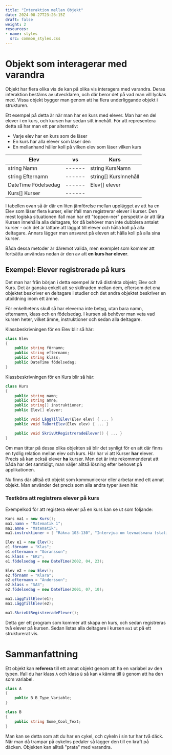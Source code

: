 ```yaml
---
title: "Interaktion mellan Objekt"
date: 2024-08-27T23:26:15Z
draft: false
weight: 2
resources:
- name: styles
  src: common_styles.css
---
```


# Objekt som interagerar med varandra
Objekt har flera olika vis de kan på olika vis interagera med varandra. Deras interaktion bestäms av utvecklaren, och där beror det på vad man vill lyckas med. Vissa objekt bygger man genom att ha flera underliggande objekt i strukturen.

Ett exempel på detta är när man har en kurs med elever. Man har en del elever i en kurs, och kursen har sedan sitt innehåll. För att representera detta så har man ett par alternativ:
- Varje elev har en kurs som de läser
- En kurs har alla elever som läser den
- En mellanhand håller koll på vilken elev som läser vilken kurs

| Elev |vs| Kurs |
|------|-------|------|
|string Namn|------|string KursNamn|
|string Efternamn|------|string[] KursInnehåll|
|DateTime Födelsedag|------|Elev[] elever|
|Kurs[] Kurser|------|

I tabellen ovan så är där en liten jämförelse mellan upplägget av att ha en Elev som läser flera kurser, eller ifall man registrerar elever i kurser. Den mest logiska situationen ifall man har ett "toppen-ner" perspektiv är att låta Kursen innehålla alla deltagare, för då behöver man inte dubblera antalet kurser - och det är lättare att läggat till elever och hålla koll på alla deltagare. Annars lägger man ansvaret på eleven att hålla koll på alla sina kurser.

Båda dessa metoder är däremot valida, men exemplet som kommer att fortsätta användas nedan är den av att **en kurs har elever**.

## Exempel: Elever registrerade på kurs
Det man har från början i detta exempel är två distinkta objekt; Elev och Kurs. Det är ganska enkelt att se skillnaden mellan dem, eftersom det ena objektet beskriver en deltagare i studier och det andra objektet beskriver en utbildning inom ett ämne.

För enkelhetens skull så har eleverna inte betyg, utan bara namn, efternamn, klass och en födelsedag. I kursen så behöver man veta vad kursen heter, vilket ämne, instruktioner och sedan alla deltagare.

Klassbeskrivningen för en Elev blir så här:
```csharp
class Elev
{
    public string förnamn;
    public string efternamn;
    public string klass;
    public DateTime födelsedag;
}
```

Klassbeskrivningen för en Kurs blir så här:
```csharp
class Kurs
{
    public string namn;
    public string amne;
    public string[] instruktioner;
    public Elev[] elever;

    public void LäggTillElev(Elev elev) { ... }
    public void TaBortElev(Elev elev) { ... }

    public void SkrivUtRegistreradeElever() { ... }
}
```

Om man tittar på dessa olika objekten så blir det synligt för en att där finns en tydlig relation mellan elev och kurs. Här har vi att Kurser **har** elever. Precis så kan också elever **ha** kurser. Men det är inte rekommenderat att båda har det samtidigt, man väljer alltså lösning efter behovet på applikationen.

Nu finns där alltså ett objekt som kommunicerar eller arbetar med ett annat objekt. Man använder det precis som alla andra typer även här.

### Testköra att registrera elever på kurs

Exempelkod för att registera elever på en kurs kan se ut som följande:
```csharp
Kurs ma1 = new Kurs();
ma1.namn = "Matematik 1";
ma1.amne = "Matematik";
ma1.instruktioner = [ "Räkna 103-130", "Intervjua om levnadsvana (statistik)" ];

Elev e1 = new Elev();
e1.förnamn = "Klas";
e1.efternamn = "Göransson";
e1.klass = "EK2";
e1.födelsedag = new DateTime(2002, 04, 23);

Elev e2 = new Elev();
e2.förnamn = "Klara";
e2.efternamn = "Andersson";
e2.klass = "SA3";
e2.födelsedag = new DateTime(2001, 07, 10);

ma1.LäggTillElev(e1);
ma1.LäggTillElev(e2);

ma1.SkrivUtRegistreradeElever();
```

Detta ger ett program som kommer att skapa en kurs, och sedan registreras två elever på kursen. Sedan listas alla deltagare i kursen `ma1` ut på ett strukturerat vis.

# Sammanfattning
Ett objekt kan **referera** till ett annat objekt genom att ha en variabel av den typen. Ifall du har klass `A` och klass `B` så kan `A` känna till `B` genom att ha den som variabel.

```csharp
class A 
{
    public B B_Type_Variable;
}

class B 
{
    public string Some_Cool_Text;
}
```


Man kan se detta som att du har en cykel, och cykeln i sin tur har två däck. När man då trampar på cykelns pedaler så lägger den till en kraft på däcken. Objekten kan alltså "prata" med varandra.